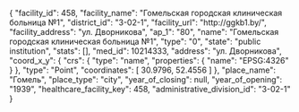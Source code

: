 {
    "facility_id": 458,
    "facility_name": "Гомельская городская клиническая больница №1",
    "district_id": "3-02-1",
    "facility_url": "http:\/\/ggkb1.by\/",
    "facility_address": "ул. Дворникова",
    "ap_1": "80",
    "name": "Гомельская городская клиническая больница №1",
    "type": "0",
    "state": "public institution",
    "stats": [],
    "med_id": 10214333,
    "address": "ул. Дворникова",
    "coord_x_y": {
        "crs": {
            "type": "name",
            "properties": {
                "name": "EPSG:4326"
            }
        },
        "type": "Point",
        "coordinates": [
            30.9796,
            52.4556
        ]
    },
    "place_name": "Гомель",
    "place_type": "city",
    "year_of_closing": null,
    "year_of_opening": "1939",
    "healthcare_facility_key": 458,
    "administrative_division_id": "3-02-1"
}